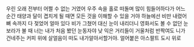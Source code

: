 우린 오래 전부터 어쩔 수 없는 거였어
우주 속을 홀로 떠돌며 많이 힘들어하다가
어느 순간 태양과 달이 겹치게 될 때면
모든 것을 이해할 수 있을 거야
하늘에선 비만 내렸어 뼈 속까지 다 젖었어
얼마 있다 비가 그쳤어 대신 눈이 내리더니
영화서도 볼 수 없던 눈보라가 불 때
너는 내가 처음 봤던 눈동자야
낮 익은 거리들이 거울처럼 반짝여도
니가 건네주는 커피 위에 살얼음이 떠도
내가알아서할거야.
얼어붙은 아스팔트 도시 위로